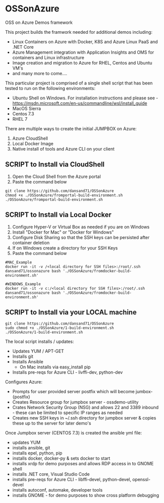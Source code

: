 # OSSonAzure
OSS on Azure Demos framework

This project builds the framwork needed for additional demos including:
- Linux Containers on Azure with Docker, K8S and Azure Linux PaaS and .NET Core
- Azure Management integration with Application Insights and OMS for containers and Linux infrastructure
- Image creation and migration to Azure for RHEL, Centos and Ubuntu VM's
- and many more to come....

This particular project is comprised of a single shell script that has been tested to run on the following environments:
- Ubuntu Shell on Windows.  For installation instructions and please see - https://msdn.microsoft.com/en-us/commandline/wsl/install_guide 
- MacOS Sierra
- Centos 7.3
- RHEL 7

There are multiple ways to create the initial JUMPBOX on Azure:
1. Azure CloudShell
2. Local Docker Image
3. Native install of tools and Azure CLI on your client

## SCRIPT to Install via CloudShell
1. Open the Cloud Shell from the Azure portal
2. Paste the command below

```
git clone https://github.com/dansand71/OSSonAzure
chmod +x ./OSSonAzure/fromportal-build-environment.sh
./OSSonAzure/fromportal-build-environment.sh
```

## SCRIPT to Install via Local Docker
1. Configure Hyper-V or Virtual Box as needed if you are on Windows 
2. Install "Docker for Mac" or "Docker for Windows"
3. Configure Disk Sharing so that the SSH keys can be persisted after container deletion
4. If on Windows create a directory for your SSH Keys
3. Paste the command below

```
#MAC_Example
docker run -it -v /<local directory for SSH files>:/root/.ssh dansand71/ossonazure bash './OSSonAzure/fromdocker-build-environment.sh'

#WINDOWS_Example
docker run -it -v c:/<local directory for SSH files>:/root/.ssh dansand71/ossonazure bash './OSSonAzure/fromdocker-build-environment.sh'
```

## SCRIPT to Install via your LOCAL machine
```
git clone https://github.com/dansand71/OSSonAzure
sudo chmod +x ./OSSonAzure/1-build-environment.sh
./OSSonAzure/1-build-environment.sh
```

The local script installs / updates:
- Updates YUM / APT-GET
- Installs git
- Installs Ansible
    - On Mac installs via easy_install pip
- Installs pre-reqs for Azure CLI - livffi-dev, python-dev

Configures Azure:
- Prompts for user provided server postfix which will become jumbox-{postfix}
- Creates Resource group for jumpbox server - ossdemo-utility
- Crates Network Security Group (NSG) and allows 22 and 3389 inbound - these can be limited to specific IP ranges as needed
- Creates new SSH keys in ~/.ssh directory for jumpbox server & copies these up to the server for later demo's

Once Jumpbox server (CENTOS 7.3) is created the ansible yml file:
- updates YUM
- installs ansible, git
- installs epel, python, pip
- installs docker, docker-py & sets docker to start
- installs xrdp for demo purposes and allows RDP access in to GNOME shell
- installs .NET core, Visual Studio Code
- installs pre-reqs for Azure CLI - libffi-devel, python-devel, openssl-devel
- installs autoconf, automake, developer tools
- installs GNOME - for demo purposes to show cross platform debugging